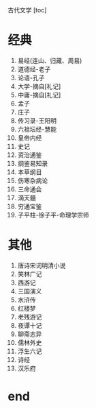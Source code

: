 古代文学
[toc]

# 经典
1. 易经(连山、归藏、周易)
2. 道德经-老子
3. 论语-孔子
4. 大学-摘自[礼记]
5. 中庸-摘自[礼记]
6. 孟子
7. 庄子
8. 传习录-王阳明
9.  六祖坛经-慧能
10. 皇帝内经
11. 史记
12. 资治通鉴
13. 纲鉴易知录
14. 本草纲目
15. 伤寒杂病论
16. 三命通会
17. 滴天髓
18. 穷通宝鉴
19. 子平柱-徐子平-命理学宗师

# 其他
1. 唐诗宋词明清小说
2. 笑林广记
3. 西游记
4. 三国演义
5. 水浒传
6. 红楼梦
7. 老残游记
8. 夜谭十记
9. 聊斋志异
10. 儒林外史
11. 浮生六记
12. 诗经
13. 汉乐府

# end